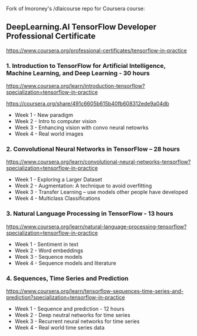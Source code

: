 Fork of lmoroney's /dlaicourse repo for Coursera course:

## DeepLearning.AI TensorFlow Developer Professional Certificate
https://www.coursera.org/professional-certificates/tensorflow-in-practice

### 1.	Introduction to TensorFlow for Artificial Intelligence, Machine Learning, and Deep Learning - 30 hours
https://www.coursera.org/learn/introduction-tensorflow?specialization=tensorflow-in-practice

https://coursera.org/share/491c6605b615b40fb608312ede9a04db

-	Week 1 - New paradigm
-	Week 2 - Intro to computer vision
-	Week 3 - Enhancing vision with convo neural netowrks
-	Week 4 - Real world images
 
### 2.	Convolutional Neural Networks in TensorFlow – 28 hours
https://www.coursera.org/learn/convolutional-neural-networks-tensorflow?specialization=tensorflow-in-practice

-	Week 1 - Exploring a Larger Dataset
-	Week 2 - Augmentation: A technique to avoid overfitting
-	Week 3 - Transfer Learning – use models other people have developed
-	Week 4 - Multiclass Classifications

### 3.	Natural Language Processing in TensorFlow - 13 hours
https://www.coursera.org/learn/natural-language-processing-tensorflow?specialization=tensorflow-in-practice

-	Week 1 - Sentiment in text
-	Week 2 - Word embeddings
-	Week 3 - Sequence models
-	Week 4 - Sequence models and literature

### 4.	Sequences, Time Series and Prediction  
https://www.coursera.org/learn/tensorflow-sequences-time-series-and-prediction?specialization=tensorflow-in-practice

-	Week 1 - Sequence and prediction - 12 hours
-	Week 2 - Deep neutral networks for time series
-	Week 3 - Recurrent neural networks for time series
-	Week 4 - Real world time series data
